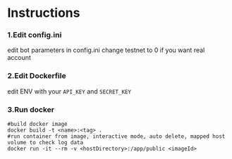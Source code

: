 # Instructions

### 1.Edit config.ini

edit bot parameters in config.ini
change testnet to 0 if you want real account

### 2.Edit Dockerfile

edit ENV with your `API_KEY` and `SECRET_KEY`

### 3.Run docker

```shell
#build docker image
docker build -t <name>:<tag> .
#run container from image, interactive mode, auto delete, mapped host volume to check log data
docker run -it --rm -v <hostDirectory>:/app/public <imageId>
```
